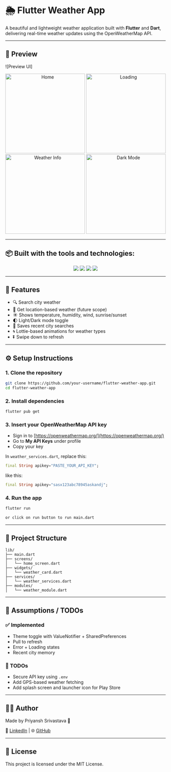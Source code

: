 # 🌦 Flutter Weather App

A beautiful and lightweight weather application built with **Flutter** and **Dart**, delivering real-time weather updates using the OpenWeatherMap API.

---

## 📸 Preview

![Preview UI]
<p align="center">
  <img src="https://github.com/user-attachments/assets/79b6f71b-cf59-4591-8b57-b1d1e358309d" alt="Home" width="250"/>
  <img src="https://github.com/user-attachments/assets/ca3c4635-1aab-4a67-bf20-3e11fbd725e4" alt="Loading" width="250"/>
  <img src="https://github.com/user-attachments/assets/a918be9d-4ed8-4bb8-b3f1-69094dc138e4" alt="Weather Info" width="250"/>
  <img src="https://github.com/user-attachments/assets/f1161082-72ad-4403-a44c-059a90e04b42" alt="Dark Mode" width="250"/>
</p>


---

## 📦 Built with the tools and technologies:

<p align="center">
  <img src="https://img.shields.io/badge/Dart-0175C2?style=for-the-badge&logo=dart&logoColor=white"/>
  <img src="https://img.shields.io/badge/Flutter-02569B?style=for-the-badge&logo=flutter&logoColor=white"/>
  <img src="https://img.shields.io/badge/Markdown-000000?style=for-the-badge&logo=markdown&logoColor=white"/>
  <img src="https://img.shields.io/badge/JSON-000000?style=for-the-badge&logo=json&logoColor=white"/>
</p>

---

## 🚀 Features

- 🔍 Search city weather
- 📍 Get location-based weather (future scope)
- ☀️ Shows temperature, humidity, wind, sunrise/sunset
- 🌓 Light/Dark mode toggle
- 🧠 Saves recent city searches
- 🌀 Lottie-based animations for weather types
- ⏬ Swipe down to refresh
  


---

## ⚙️ Setup Instructions

### 1. Clone the repository
```bash
git clone https://github.com/your-username/flutter-weather-app.git
cd flutter-weather-app
```

### 2. Install dependencies
```bash
flutter pub get
```

### 3. Insert your OpenWeatherMap API key
- Sign in to [https://openweathermap.org/](https://openweathermap.org/)
- Go to **My API Keys** under profile
- Copy your key

In `weather_services.dart`, replace this:
```dart
final String apikey="PASTE_YOUR_API_KEY";
```
like this:
```dart
final String apikey="sasx123abc78945askandj";
```

### 4. Run the app
```bash
flutter run
```

```bash
or click on run button to run main.dart
```

---

## 📁 Project Structure

```
lib/
├── main.dart
├── screens/
│   └── home_screen.dart
├── widgets/
│   └── weather_card.dart
├── services/
│   └── weather_services.dart
├── modules/
│   └── weather_module.dart
```

---

## 📌 Assumptions / TODOs

### ✅ Implemented
- Theme toggle with ValueNotifier + SharedPreferences
- Pull to refresh
- Error + Loading states
- Recent city memory

### 📝 TODOs
- Secure API key using `.env`
- Add GPS-based weather fetching
- Add splash screen and launcher icon for Play Store

---

## 🧑‍💻 Author

Made by Priyansh Srivastava 💙

🔗 [LinkedIn](https://www.linkedin.com/in/priyansh-sriv/)  |  🌐 [GitHub](https://github.com/Priyansh-03/)

---

## 📄 License

This project is licensed under the MIT License.
